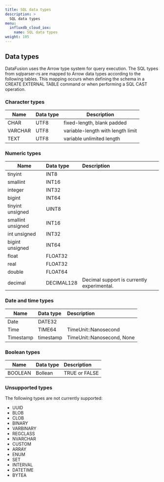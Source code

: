 ```yaml
---
title: SQL data types
description: >
  SQL data types
menu:
  influxdb_cloud_iox:
    name: SQL data types
weight: 105
---
```


## Data types

DataFusion uses the Arrow type system for query execution. The SQL types from sqlparser-rs are mapped to Arrow data types according to the following tables. This mapping occurs when defining the schema in a CREATE EXTERNAL TABLE command or when performing a SQL CAST operation.

### Character types

| Name    | Data type | Description                       |
| ------- | :-------- | --------------------------------- |
| CHAR    | UTF8      | fixed-length, blank padded        |
| VARCHAR | UTF8      | variable-length with length limit |
| TEXT    | UTF8      | variable unlimited length         |

### Numeric types

| Name              | Data type  | Description                                |
| ----------------- | :--------- | :----------------------------------------- |
| tinyint           | INT8       |                                            |
| smallint          | INT16      |                                            |
| integer           | INT32      |                                            |
| bigint            | INT64      |                                            |
| tinyint unsigned  | UINT8      |                                            |
| smallint unsigned | INT16      |                                            |
| int unsigned      | INT32      |                                            |
| bigint unsigned   | INT64      |                                            |
| float             | FLOAT32    |                                            |
| real              | FLOAT32    |                                            |
| double            | FLOAT64    |                                            |
| decimal           | DECIMAL128 | Decimal support is currently experimental. |

### Date and time types

| Name      | Data type | Description                |
| --------- | :-------- | :-------------------------- |
| Date      | DATE32    |                            |
| Time      | TIME64    | TimeUnit::Nanosecond       |
| Timestamp | timestamp | TimeUnit::Nanosecond, None |


### Boolean types

| Name    | Data type | Description   |
| ------- | :-------- | :------------ |
| BOOLEAN | Bollean   | TRUE or FALSE |


### Unsupported types

The following types are not currently supported:
- UUID
- BLOB
- CLOB
- BINARY
- VARBINARY
- REGCLASS
- NVARCHAR
- CUSTOM
- ARRAY
- ENUM
- SET
- INTERVAL
- DATETIME
- BYTEA
